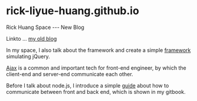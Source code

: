 # rick-liyue-huang.github.io
Rick Huang Space
--- New Blog


 Linkto ... [my old blog][id1]
 
 In my space, I also talk about the framework and create a simple [framework][id2] simulating jQuery.
  
 [Ajax][id3] is a common and important tech for front-end engineer, by which the client-end and server-end communicate each other.
 
 Before I talk about node.js, I introduce a simple [guide][id4] about how to communicate between front and back end, which is shown in my gitbook.  
  
  
  
  
   [id1]: https://github.com/rick-liyue-huang/RichCode-old-Blog.git
   [id2]: https://github.com/rick-liyue-huang/Frameworks.git
   [id3]: https://github.com/rick-liyue-huang/Ajax-something.git
   [id4]: https://rick-liyue-huang.gitbooks.io/something-about-ajax-modularisation-and-nodejs/content/chapter1.html
   
   
   
   
   
   
  

